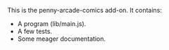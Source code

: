 This is the penny-arcade-comics add-on.  It contains:

* A program (lib/main.js).
* A few tests.
* Some meager documentation.
